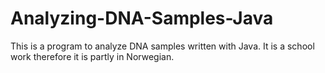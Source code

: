 # Analyzing-DNA-Samples-Java
This is a program to analyze DNA samples written with Java. It is a school work therefore it is partly in Norwegian.
